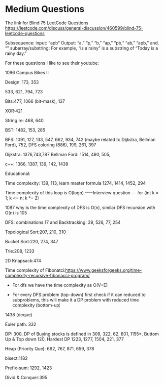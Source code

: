 # Medium Questions


The link for Blind 75 LeetCode Questions
https://leetcode.com/discuss/general-discussion/460599/blind-75-leetcode-questions

Subsequence: Input: “apb” Output: “a,” “p,” “b,” “ap,” “pb,” “ab,” “apb,” and. “” 
subarray/substring: For example, “is a rainy” is a substring of “Today is a rainy day.”

For these questions I like to see their youtube:

1066 Campus Bikes II

Design: 173, 353

533, 621, 794, 723

Bits:477, 1066 (bit-mask), 137

XOR:421

String re: 468, 640

BST: 1482, 153, 285

BFS: 1091, 127, 133, 547, 662, 934, 742 (maybe related to Dijkstra, Bellman Ford), 752, DFS coloring (886), 199, 261, 397 

Dijkstra: 1376,743,787  Bellman Ford: 1514, 490, 505, 

c++: 1366, 1387, 139, 142, 1438

Educational:

Time complexity: 139, 113, learn master formula 1274, 1414, 1452, 294

Time complexity of this loop is O(logn) ----Interview question---  for (int k = 1; k <= n; k *= 2)

1087 why is the time complexity of DFS is O(n), similar DFS recursion with O(n) is 105

DFS: combinations 17 and Backtracking: 39, 526, 77, 254

Topological Sort:207, 210, 310

Bucket Sort:220, 274, 347

Trie:208, 1233

2D Knapsack:474

Time complexity of Fibonatci:https://www.geeksforgeeks.org/time-complexity-recursive-fibonacci-program/

- For dfs we have the time complexity as O(V+E)

- For every DFS problem (top-down) first check if it can reduced to subproblems, this will make it a DP problem with reduced time complexity (bottom-up)

1438 (deque)

Euler path: 332

DP: 300, DP of Buying stocks is defined in 309, 322, 62, 801, 1155*, Buttom Up & Top down 120, Hardest DP 1223, 1277, 1504, 221, 377

Heap (Priority Que): 692, 767, 871, 659, 378

bisect:1182

Prefix-sum: 1292, 1423

Divid & Conquer:395

